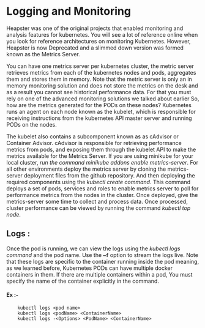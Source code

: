 # **Logging and Monitoring**

Heapster was one of the original projects that enabled monitoring and analysis features for kubernetes. You will see a lot of reference online when you look for reference architectures on monitoring Kubernetes. However, Heapster is now Deprecated and a slimmed down version was formed known as the Metrics Server.

You can have one metrics server per kubernetes cluster, the metric server retrieves metrics from each of the kubernetes nodes and pods, aggregates them and stores them in memory. Note that the metric server is only an in memory monitoring solution and does not store the metrics on the desk and as a result you cannot see historical performance data. For that you must rely on one of the advanced monitoring solutions we talked about earlier So, how are the metrics generated for the PODs on these nodes? Kubernetes runs an agent on each node known as the kubelet, which is responsible for receiving instructions from the kubernetes API master server and running PODs on the nodes.

The kubelet also contains a subcomponent known as as cAdvisor or Container Advisor. cAdvisor is responsible for retrieving performance metrics from pods, and exposing them through the kubelet API to make the metrics available for the Metrics Server. 
If you are using minikube for your local cluster, *run the command minikube addons enable metrics-server*. For all other environments deploy the metrics server by cloning the metrics-server deployment files from the github repository. And then deploying the required components using the *kubectl create command*. This command deploys a set of pods, services and roles to enable metrics server to poll for performance metrics from the nodes in the cluster. Once deployed, give the metrics-server some time to collect and process data. Once processed, cluster performance can be viewed by running the command *kubectl top node*.



## **Logs :**
Once the pod is running, we can view the logs using the *kubectl logs command* and the pod name. Use the **`–f`** option to stream the logs live. Note that these logs are specific to the container running inside the pod  meaning, as we learned before, Kubernetes PODs can have multiple docker containers in them. If there are multiple containers within a pod, You must specify the name of the container explicitly in the command.

#### **Ex :-**   
		kubectl logs <pod name>
	  	kubectl logs <podName> <ContainerName>
		kubectl logs -<Options> <PodName> <ContainerName>